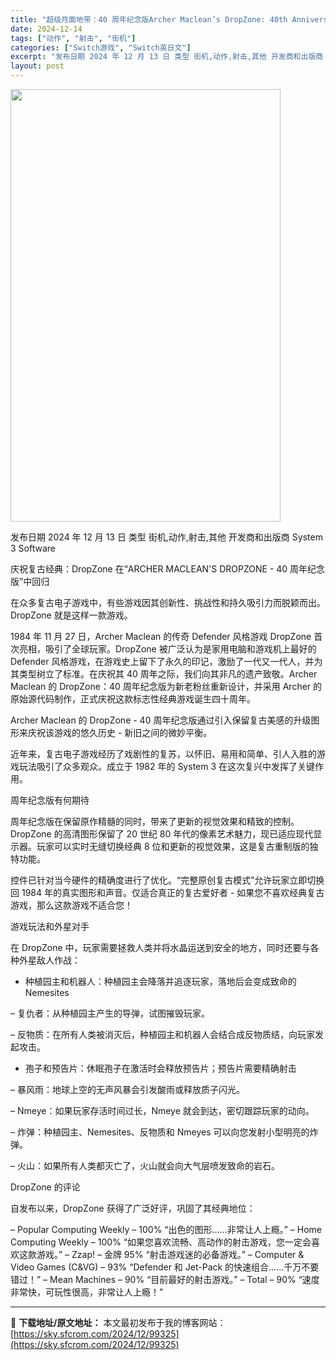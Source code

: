 ```yaml
---
title: "超级月面地带：40 周年纪念版Archer Maclean’s DropZone: 40th Anniversary Edition+更新1.1 Switch NSP英文"
date: 2024-12-14
tags: ["动作", "射击", "街机"]
categories: ["Switch游戏", "Switch英日文"]
excerpt: "发布日期 2024 年 12 月 13 日 类型 街机,动作,射击,其他 开发商和出版商 System 3 Software 庆祝复古经典：DropZone 在“ARCHER MACLEAN&#039;S DROPZONE - 40 周年纪念版”中回归 在众多复古电子游戏中，有些游戏因其创新性、挑战性和持久吸&hellip;"
layout: post
---
```


<img class="aligncenter size-full wp-image-99326" src="https://sky.sfcrom.com/wp-content/uploads/2024/12/2024121407182228.webp" alt="" width="432" height="692" />

发布日期 2024 年 12 月 13 日
类型 街机,动作,射击,其他
开发商和出版商 System 3 Software

庆祝复古经典：DropZone 在“ARCHER MACLEAN'S DROPZONE - 40 周年纪念版”中回归

在众多复古电子游戏中，有些游戏因其创新性、挑战性和持久吸引力而脱颖而出。DropZone 就是这样一款游戏。

1984 年 11 月 27 日，Archer Maclean 的传奇 Defender 风格游戏 DropZone 首次亮相，吸引了全球玩家。DropZone 被广泛认为是家用电脑和游戏机上最好的 Defender 风格游戏，在游戏史上留下了永久的印记，激励了一代又一代人，并为其类型树立了标准。在庆祝其 40 周年之际，我们向其非凡的遗产致敬。Archer Maclean 的 DropZone：40 周年纪念版为新老粉丝重新设计，并采用 Archer 的原始源代码制作，正式庆祝这款标志性经典游戏诞生四十周年。

Archer Maclean 的 DropZone - 40 周年纪念版通过引入保留复古美感的升级图形来庆祝该游戏的悠久历史 - 新旧之间的微妙平衡。

近年来，复古电子游戏经历了戏剧性的复苏，以怀旧、易用和简单、引人入胜的游戏玩法吸引了众多观众。成立于 1982 年的 System 3 在这次复兴中发挥了关键作用。

周年纪念版有何期待

周年纪念版在保留原作精髓的同时，带来了更新的视觉效果和精致的控制。DropZone 的高清图形保留了 20 世纪 80 年代的像素艺术魅力，现已适应现代显示器。玩家可以实时无缝切换经典 8 位和更新的视觉效果，这是复古重制版的独特功能。

控件已针对当今硬件的精确度进行了优化。“完整原创复古模式”允许玩家立即切换回 1984 年的真实图形和声音。仅适合真正的复古爱好者 - 如果您不喜欢经典复古游戏，那么这款游戏不适合您！

游戏玩法和外星对手

在 DropZone 中，玩家需要拯救人类并将水晶运送到安全的地方，同时还要与各种外星敌人作战：

- 种植园主和机器人：种植园主会降落并追逐玩家，落地后会变成致命的 Nemesites

– 复仇者：从种植园主产生的导弹，试图摧毁玩家。

– 反物质：在所有人类被消灭后，种植园主和机器人会结合成反物质结，向玩家发起攻击。

- 孢子和预告片：休眠孢子在激活时会释放预告片；预告片需要精确射击

– 暴风雨：地球上空的无声风暴会引发酸雨或释放质子闪光。

– Nmeye：如果玩家存活时间过长，Nmeye 就会到达，密切跟踪玩家的动向。

– 炸弹：种植园主、Nemesites、反物质和 Nmeyes 可以向您发射小型明亮的炸弹。

– 火山：如果所有人类都灭亡了，火山就会向大气层喷发致命的岩石。

DropZone 的评论

自发布以来，DropZone 获得了广泛好评，巩固了其经典地位：

– Popular Computing Weekly – 100% “出色的图形......非常让人上瘾。”
– Home Computing Weekly – 100% “如果您喜欢流畅、高动作的射击游戏，您一定会喜欢这款游戏。”
– Zzap! – 金牌 95% “射击游戏迷的必备游戏。”
– Computer &amp; Video Games (C&amp;VG) – 93% “Defender 和 Jet-Pack 的快速组合......千万不要错过！”
– Mean Machines – 90% “目前最好的射击游戏。”
– Total – 90% “速度非常快，可玩性很高，非常让人上瘾！”

---
📖 **下载地址/原文地址：** 本文最初发布于我的博客网站：[https://sky.sfcrom.com/2024/12/99325](https://sky.sfcrom.com/2024/12/99325)
